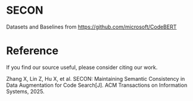 # SECON


Datasets and Baselines from https://github.com/microsoft/CodeBERT

# Reference
If you find our source useful, please consider citing our work.

Zhang X, Lin Z, Hu X, et al. SECON: Maintaining Semantic Consistency in Data Augmentation for Code Search[J]. ACM Transactions on Information Systems, 2025.

